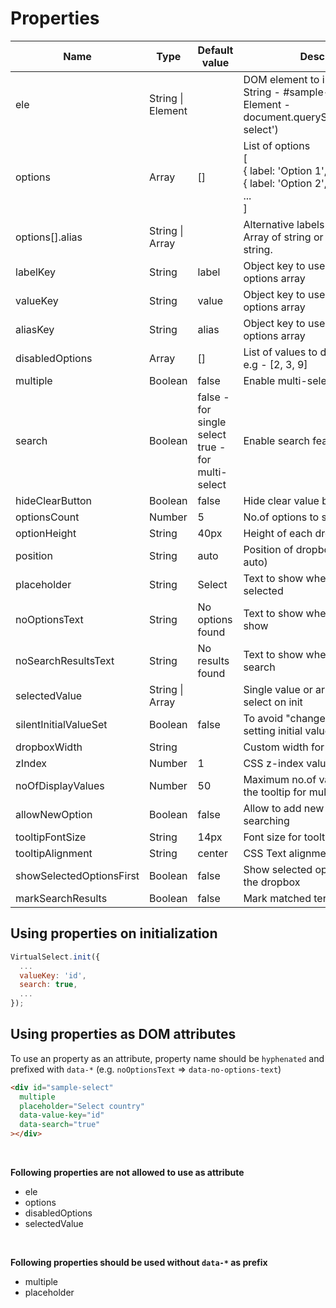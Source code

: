# Properties

| Name | Type | Default value | Description |
| --- | --- | --- | ---- |
| ele | String \| Element | | DOM element to initialize plugin<br/>String - #sample-select <br/>Element - document.querySelector('#sample-select') |
| options | Array | [] | List of options <br/>[<br/>  { label: 'Option 1', value: '1' }, <br/>  { label: 'Option 2', value: '2' }<br/>  ...<br/>] |
| options[].alias | String \| Array | | Alternative labels to use on search.<br/>Array of string or comma separated string. |
| labelKey | String | label | Object key to use to get label from options array |
| valueKey | String | value | Object key to use to get value from options array |
| aliasKey | String | alias | Object key to use to get alias from options array |
| disabledOptions | Array | [] | List of values to disable options <br/>e.g - [2, 3, 9] |
| multiple | Boolean | false | Enable multi-select |
| search | Boolean | false - for single select <br/>true - for multi-select | Enable search feature |
| hideClearButton | Boolean | false | Hide clear value button |
| optionsCount | Number | 5 | No.of options to show on viewport |
| optionHeight | String | 40px | Height of each dropdown options |
| position | String | auto | Position of dropbox (top, bottom, auto) |
| placeholder | String | Select | Text to show when no options selected |
| noOptionsText | String | No options found | Text to show when no options to show |
| noSearchResultsText | String | No results found | Text to show when no results on search |
| selectedValue | String \| Array | | Single value or array of values to select on init |
| silentInitialValueSet | Boolean | false | To avoid "change event" trigger on setting initial value |
| dropboxWidth | String | | Custom width for dropbox |
| zIndex | Number | 1 | CSS z-index value for dropbox |
| noOfDisplayValues | Number | 50 | Maximum no.of values to show in the tooltip for multi-select |
| allowNewOption | Boolean | false | Allow to add new option by searching |
| tooltipFontSize | String | 14px | Font size for tooltip |
| tooltipAlignment | String | center | CSS Text alignment for tooltip |
| showSelectedOptionsFirst | Boolean | false | Show selected options at the top of the dropbox |
| markSearchResults | Boolean | false | Mark matched term in label |

## Using properties on initialization

```js
VirtualSelect.init({
  ...
  valueKey: 'id',
  search: true,
  ...
});
```


## Using properties as DOM attributes

To use an property as an attribute, property name should be `hyphenated` and prefixed with `data-*` (e.g. `noOptionsText` => `data-no-options-text`)

```html
<div id="sample-select"
  multiple
  placeholder="Select country"
  data-value-key="id"
  data-search="true"
></div>
```

<br>

**Following properties are not allowed to use as attribute**
- ele
- options
- disabledOptions
- selectedValue

<br>

**Following properties should be used without `data-*` as prefix**
- multiple
- placeholder